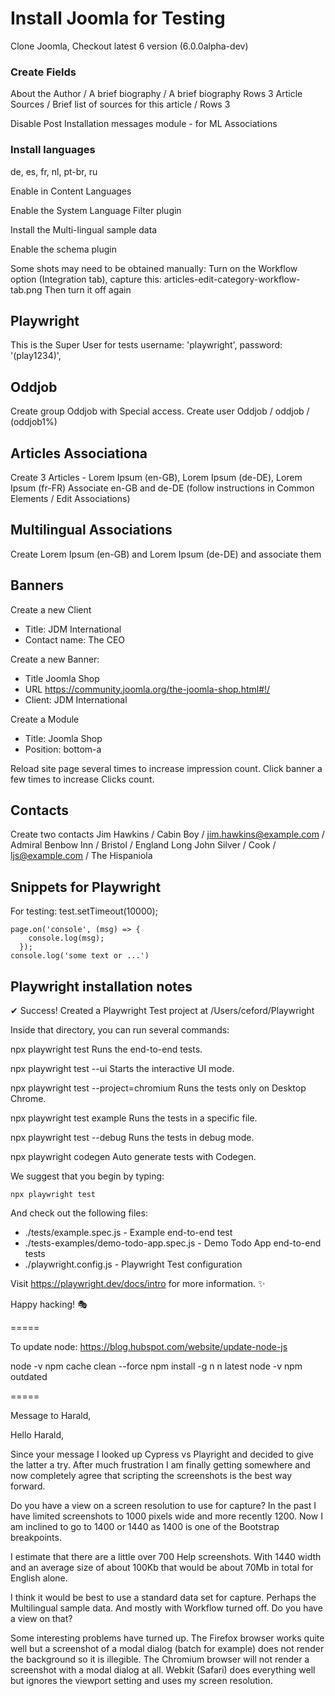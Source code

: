 Install Joomla for Testing
==========================

Clone Joomla, Checkout latest 6 version (6.0.0alpha-dev)

### Create Fields

About the Author / A brief biography / A brief biography Rows 3
Article Sources / Brief list of sources for this article / Rows 3

Disable Post Installation messages module - for ML Associations

### Install languages

de, es, fr, nl, pt-br, ru

Enable in Content Languages

Enable the System Language Filter plugin

Install the Multi-lingual sample data

Enable the schema plugin

Some shots may need to be obtained manually:
Turn on the Workflow option (Integration tab), capture this:
articles-edit-category-workflow-tab.png
Then turn it off again

## Playwright

This is the Super User for tests
    username: 'playwright',
    password: '(play1234)',

## Oddjob

Create group Oddjob with Special access.
Create user Oddjob / oddjob / (oddjob1%)

## Articles Associationa

Create 3 Articles - Lorem Ipsum (en-GB), Lorem Ipsum (de-DE), Lorem Ipsum (fr-FR)
Associate en-GB and de-DE (follow instructions in Common Elements / Edit
Associations)

## Multilingual Associations

Create Lorem Ipsum (en-GB) and Lorem Ipsum (de-DE) and associate them

## Banners

Create a new Client
* Title: JDM International
* Contact name: The CEO

Create a new Banner:
* Title Joomla Shop
* URL https://community.joomla.org/the-joomla-shop.html#!/
* Client: JDM International

Create a Module
* Title: Joomla Shop
* Position: bottom-a

Reload site page several times to increase impression count. Click banner a few
times to increase Clicks count.

## Contacts

Create two contacts
Jim Hawkins / Cabin Boy / jim.hawkins@example.com /
Admiral Benbow Inn / Bristol / England
Long John Silver / Cook / ljs@example.com / The Hispaniola

## Snippets for Playwright
For testing:
    test.setTimeout(10000);

    page.on('console', (msg) => {
        console.log(msg);
      });
    console.log('some text or ...')

## Playwright installation notes

✔ Success! Created a Playwright Test project at /Users/ceford/Playwright

Inside that directory, you can run several commands:

  npx playwright test
    Runs the end-to-end tests.

  npx playwright test --ui
    Starts the interactive UI mode.

  npx playwright test --project=chromium
    Runs the tests only on Desktop Chrome.

  npx playwright test example
    Runs the tests in a specific file.

  npx playwright test --debug
    Runs the tests in debug mode.

  npx playwright codegen
    Auto generate tests with Codegen.

We suggest that you begin by typing:

    npx playwright test

And check out the following files:
  - ./tests/example.spec.js - Example end-to-end test
  - ./tests-examples/demo-todo-app.spec.js - Demo Todo App end-to-end tests
  - ./playwright.config.js - Playwright Test configuration

Visit https://playwright.dev/docs/intro for more information. ✨

Happy hacking! 🎭

=====

To update node: https://blog.hubspot.com/website/update-node-js

node -v
npm cache clean --force
npm install -g n
n latest
node -v
npm outdated

=====

Message to Harald,

Hello Harald,

Since your message I looked up Cypress vs Playright and decided to give the latter a try. After much frustration I am finally getting somewhere and now completely agree that scripting the screenshots is the best way forward.

Do you have a view on a screen resolution to use for capture? In the past I have limited screenshots to 1000 pixels wide and more recently 1200. Now I am inclined to go to 1400 or 1440 as 1400 is one of the Bootstrap breakpoints.

I estimate that there are a little over 700 Help screenshots. With 1440 width and an average size of about 100Kb that would be about 70Mb in total for English alone.

I think it would be best to use a standard data set for capture. Perhaps the Multilingual sample data. And mostly with Workflow turned off. Do you have a view on that?

Some interesting problems have turned up. The Firefox browser works quite well but a screenshot of a modal dialog (batch for example) does not render the background so it is illegible. The Chromium browser will not render a screenshot with a modal dialog at all. Webkit (Safari) does everything well but ignores the viewport setting and uses my screen resolution.